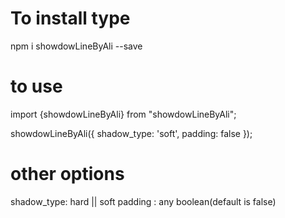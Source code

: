 # To install type
npm i showdowLineByAli --save


# to use

import {showdowLineByAli} from "showdowLineByAli";

showdowLineByAli({
    shadow_type: 'soft',
    padding: false
});

# other options

shadow_type: hard || soft
padding : any boolean(default is false) 

